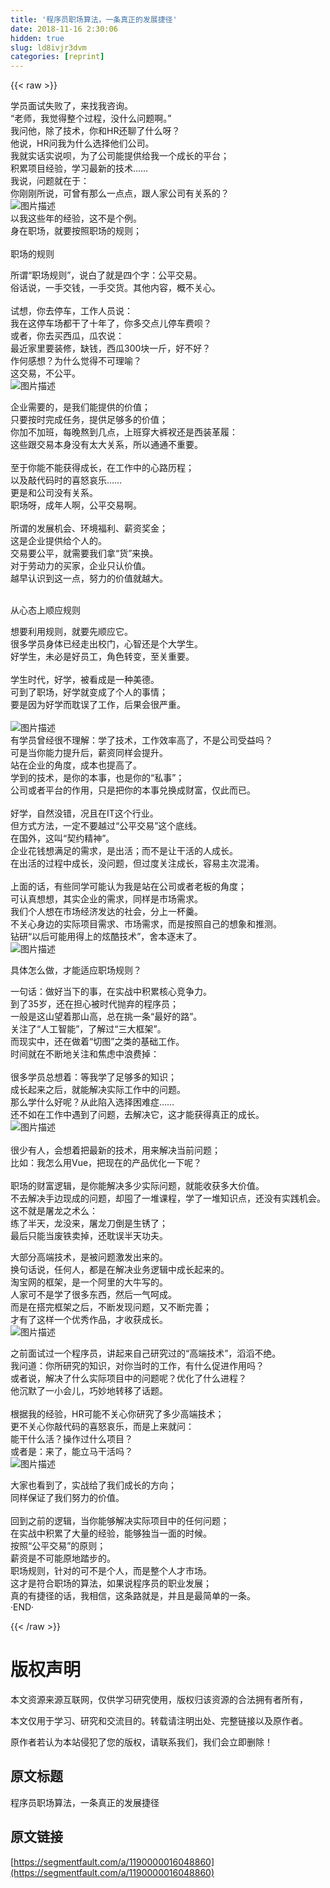 ```yaml
---
title: '程序员职场算法，一条真正的发展捷径' 
date: 2018-11-16 2:30:06
hidden: true
slug: ld8ivjr3dvm
categories: [reprint]
---
```


{{< raw >}}
<p>&#x5B66;&#x5458;&#x9762;&#x8BD5;&#x5931;&#x8D25;&#x4E86;&#xFF0C;&#x6765;&#x627E;&#x6211;&#x54A8;&#x8BE2;&#x3002;<br>&#x201C;&#x8001;&#x5E08;&#xFF0C;&#x6211;&#x89C9;&#x5F97;&#x6574;&#x4E2A;&#x8FC7;&#x7A0B;&#xFF0C;&#x6CA1;&#x4EC0;&#x4E48;&#x95EE;&#x9898;&#x554A;&#x3002;&#x201D;<br>&#x6211;&#x95EE;&#x4ED6;&#xFF0C;&#x9664;&#x4E86;&#x6280;&#x672F;&#xFF0C;&#x4F60;&#x548C;HR&#x8FD8;&#x804A;&#x4E86;&#x4EC0;&#x4E48;&#x5440;&#xFF1F;<br>&#x4ED6;&#x8BF4;&#xFF0C;HR&#x95EE;&#x6211;&#x4E3A;&#x4EC0;&#x4E48;&#x9009;&#x62E9;&#x4ED6;&#x4EEC;&#x516C;&#x53F8;&#x3002;<br>&#x6211;&#x5C31;&#x5B9E;&#x8BDD;&#x5B9E;&#x8BF4;&#x5457;&#xFF0C;&#x4E3A;&#x4E86;&#x516C;&#x53F8;&#x80FD;&#x63D0;&#x4F9B;&#x7ED9;&#x6211;&#x4E00;&#x4E2A;&#x6210;&#x957F;&#x7684;&#x5E73;&#x53F0;&#xFF1B;<br>&#x79EF;&#x7D2F;&#x9879;&#x76EE;&#x7ECF;&#x9A8C;&#xFF0C;&#x5B66;&#x4E60;&#x6700;&#x65B0;&#x7684;&#x6280;&#x672F;&#x2026;&#x2026;<br>&#x6211;&#x8BF4;&#xFF0C;&#x95EE;&#x9898;&#x5C31;&#x5728;&#x4E8E;&#xFF1A;<br>&#x4F60;&#x521A;&#x521A;&#x6240;&#x8BF4;&#xFF0C;&#x53EF;&#x66FE;&#x6709;&#x90A3;&#x4E48;&#x4E00;&#x70B9;&#x70B9;&#xFF0C;&#x8DDF;&#x4EBA;&#x5BB6;&#x516C;&#x53F8;&#x6709;&#x5173;&#x7CFB;&#x7684;&#xFF1F;<br><span class="img-wrap"><img data-src="/img/bVbfvbp?w=883&amp;h=590" src="https://static.alili.tech/img/bVbfvbp?w=883&amp;h=590" alt="&#x56FE;&#x7247;&#x63CF;&#x8FF0;" title="&#x56FE;&#x7247;&#x63CF;&#x8FF0;"></span><br>&#x4EE5;&#x6211;&#x8FD9;&#x4E9B;&#x5E74;&#x7684;&#x7ECF;&#x9A8C;&#xFF0C;&#x8FD9;&#x4E0D;&#x662F;&#x4E2A;&#x4F8B;&#x3002;<br>&#x8EAB;&#x5728;&#x804C;&#x573A;&#xFF0C;&#x5C31;&#x8981;&#x6309;&#x7167;&#x804C;&#x573A;&#x7684;&#x89C4;&#x5219;&#xFF1B;<br>&#xA0;<br>&#x804C;&#x573A;&#x7684;&#x89C4;&#x5219;</p><p>&#x6240;&#x8C13;&#x201C;&#x804C;&#x573A;&#x89C4;&#x5219;&#x201D;&#xFF0C;&#x8BF4;&#x767D;&#x4E86;&#x5C31;&#x662F;&#x56DB;&#x4E2A;&#x5B57;&#xFF1A;&#x516C;&#x5E73;&#x4EA4;&#x6613;&#x3002;<br>&#x4FD7;&#x8BDD;&#x8BF4;&#xFF0C;&#x4E00;&#x624B;&#x4EA4;&#x94B1;&#xFF0C;&#x4E00;&#x624B;&#x4EA4;&#x8D27;&#x3002;&#x5176;&#x4ED6;&#x5185;&#x5BB9;&#xFF0C;&#x6982;&#x4E0D;&#x5173;&#x5FC3;&#x3002;<br>&#xA0;<br>&#x8BD5;&#x60F3;&#xFF0C;&#x4F60;&#x53BB;&#x505C;&#x8F66;&#xFF0C;&#x5DE5;&#x4F5C;&#x4EBA;&#x5458;&#x8BF4;&#xFF1A;<br>&#x6211;&#x5728;&#x8FD9;&#x505C;&#x8F66;&#x573A;&#x90FD;&#x5E72;&#x4E86;&#x5341;&#x5E74;&#x4E86;&#xFF0C;&#x4F60;&#x591A;&#x4EA4;&#x70B9;&#x513F;&#x505C;&#x8F66;&#x8D39;&#x5457;&#xFF1F;<br>&#x6216;&#x8005;&#xFF0C;&#x4F60;&#x53BB;&#x4E70;&#x897F;&#x74DC;&#xFF0C;&#x74DC;&#x519C;&#x8BF4;&#xFF1A;<br>&#x6700;&#x8FD1;&#x5BB6;&#x91CC;&#x8981;&#x88C5;&#x4FEE;&#xFF0C;&#x7F3A;&#x94B1;&#xFF0C;&#x897F;&#x74DC;300&#x5757;&#x4E00;&#x65A4;&#xFF0C;&#x597D;&#x4E0D;&#x597D;&#xFF1F;<br>&#x4F5C;&#x4F55;&#x611F;&#x60F3;&#xFF1F;&#x4E3A;&#x4EC0;&#x4E48;&#x89C9;&#x5F97;&#x4E0D;&#x53EF;&#x7406;&#x55BB;&#xFF1F;<br>&#x8FD9;&#x4EA4;&#x6613;&#xFF0C;&#x4E0D;&#x516C;&#x5E73;&#x3002;<br><span class="img-wrap"><img data-src="/img/bVbfvbw?w=1688&amp;h=1267" src="https://static.alili.tech/img/bVbfvbw?w=1688&amp;h=1267" alt="&#x56FE;&#x7247;&#x63CF;&#x8FF0;" title="&#x56FE;&#x7247;&#x63CF;&#x8FF0;"></span>&#xA0;</p><p>&#x4F01;&#x4E1A;&#x9700;&#x8981;&#x7684;&#xFF0C;&#x662F;&#x6211;&#x4EEC;&#x80FD;&#x63D0;&#x4F9B;&#x7684;&#x4EF7;&#x503C;&#xFF1B;<br>&#x53EA;&#x8981;&#x6309;&#x65F6;&#x5B8C;&#x6210;&#x4EFB;&#x52A1;&#xFF0C;&#x63D0;&#x4F9B;&#x8DB3;&#x591F;&#x591A;&#x7684;&#x4EF7;&#x503C;&#xFF1B;<br>&#x4F60;&#x52A0;&#x4E0D;&#x52A0;&#x73ED;&#xFF0C;&#x6BCF;&#x665A;&#x71AC;&#x5230;&#x51E0;&#x70B9;&#xFF0C;&#x4E0A;&#x73ED;&#x7A7F;&#x5927;&#x88E4;&#x8869;&#x8FD8;&#x662F;&#x897F;&#x88C5;&#x9769;&#x5C65;&#xFF1A;<br>&#x8FD9;&#x4E9B;&#x8DDF;&#x4EA4;&#x6613;&#x672C;&#x8EAB;&#x6CA1;&#x6709;&#x592A;&#x5927;&#x5173;&#x7CFB;&#xFF0C;&#x6240;&#x4EE5;&#x901A;&#x901A;&#x4E0D;&#x91CD;&#x8981;&#x3002;<br>&#xA0;<br>&#x81F3;&#x4E8E;&#x4F60;&#x80FD;&#x4E0D;&#x80FD;&#x83B7;&#x5F97;&#x6210;&#x957F;&#xFF0C;&#x5728;&#x5DE5;&#x4F5C;&#x4E2D;&#x7684;&#x5FC3;&#x8DEF;&#x5386;&#x7A0B;&#xFF1B;<br>&#x4EE5;&#x53CA;&#x6572;&#x4EE3;&#x7801;&#x65F6;&#x7684;&#x559C;&#x6012;&#x54C0;&#x4E50;&#x2026;&#x2026;<br>&#x66F4;&#x662F;&#x548C;&#x516C;&#x53F8;&#x6CA1;&#x6709;&#x5173;&#x7CFB;&#x3002;<br>&#x804C;&#x573A;&#x5440;&#xFF0C;&#x6210;&#x5E74;&#x4EBA;&#x554A;&#xFF0C;&#x516C;&#x5E73;&#x4EA4;&#x6613;&#x554A;&#x3002;<br>&#xA0;<br>&#x6240;&#x8C13;&#x7684;&#x53D1;&#x5C55;&#x673A;&#x4F1A;&#x3001;&#x73AF;&#x5883;&#x798F;&#x5229;&#x3001;&#x85AA;&#x8D44;&#x5956;&#x91D1;&#xFF1B;<br>&#x8FD9;&#x662F;&#x4F01;&#x4E1A;&#x63D0;&#x4F9B;&#x7ED9;&#x4E2A;&#x4EBA;&#x7684;&#x3002;<br>&#x4EA4;&#x6613;&#x8981;&#x516C;&#x5E73;&#xFF0C;&#x5C31;&#x9700;&#x8981;&#x6211;&#x4EEC;&#x62FF;&#x201C;&#x8D27;&#x201D;&#x6765;&#x6362;&#x3002;<br>&#x5BF9;&#x4E8E;&#x52B3;&#x52A8;&#x529B;&#x7684;&#x4E70;&#x5BB6;&#xFF0C;&#x4F01;&#x4E1A;&#x53EA;&#x8BA4;&#x4EF7;&#x503C;&#x3002;<br>&#x8D8A;&#x65E9;&#x8BA4;&#x8BC6;&#x5230;&#x8FD9;&#x4E00;&#x70B9;&#xFF0C;&#x52AA;&#x529B;&#x7684;&#x4EF7;&#x503C;&#x5C31;&#x8D8A;&#x5927;&#x3002;<br>&#xA0;</p><p>&#x4ECE;&#x5FC3;&#x6001;&#x4E0A;&#x987A;&#x5E94;&#x89C4;&#x5219;</p><p>&#x60F3;&#x8981;&#x5229;&#x7528;&#x89C4;&#x5219;&#xFF0C;&#x5C31;&#x8981;&#x5148;&#x987A;&#x5E94;&#x5B83;&#x3002;<br>&#x5F88;&#x591A;&#x5B66;&#x5458;&#x8EAB;&#x4F53;&#x5DF2;&#x7ECF;&#x8D70;&#x51FA;&#x6821;&#x95E8;&#xFF0C;&#x5FC3;&#x667A;&#x8FD8;&#x662F;&#x4E2A;&#x5927;&#x5B66;&#x751F;&#x3002;<br>&#x597D;&#x5B66;&#x751F;&#xFF0C;&#x672A;&#x5FC5;&#x662F;&#x597D;&#x5458;&#x5DE5;&#xFF0C;&#x89D2;&#x8272;&#x8F6C;&#x53D8;&#xFF0C;&#x81F3;&#x5173;&#x91CD;&#x8981;&#x3002;<br>&#xA0;<br>&#x5B66;&#x751F;&#x65F6;&#x4EE3;&#xFF0C;&#x597D;&#x5B66;&#xFF0C;&#x88AB;&#x770B;&#x6210;&#x662F;&#x4E00;&#x79CD;&#x7F8E;&#x5FB7;&#x3002;<br>&#x53EF;&#x5230;&#x4E86;&#x804C;&#x573A;&#xFF0C;&#x597D;&#x5B66;&#x5C31;&#x53D8;&#x6210;&#x4E86;&#x4E2A;&#x4EBA;&#x7684;&#x4E8B;&#x60C5;&#xFF1B;<br>&#x8981;&#x662F;&#x56E0;&#x4E3A;&#x597D;&#x5B66;&#x800C;&#x803D;&#x8BEF;&#x4E86;&#x5DE5;&#x4F5C;&#xFF0C;&#x540E;&#x679C;&#x4F1A;&#x5F88;&#x4E25;&#x91CD;&#x3002;<br>&#xA0;<br><span class="img-wrap"><img data-src="/img/bVbfvbx?w=1688&amp;h=1267" src="https://static.alili.tech/img/bVbfvbx?w=1688&amp;h=1267" alt="&#x56FE;&#x7247;&#x63CF;&#x8FF0;" title="&#x56FE;&#x7247;&#x63CF;&#x8FF0;"></span><br>&#x6709;&#x5B66;&#x5458;&#x66FE;&#x7ECF;&#x5F88;&#x4E0D;&#x7406;&#x89E3;&#xFF1A;&#x5B66;&#x4E86;&#x6280;&#x672F;&#xFF0C;&#x5DE5;&#x4F5C;&#x6548;&#x7387;&#x9AD8;&#x4E86;&#xFF0C;&#x4E0D;&#x662F;&#x516C;&#x53F8;&#x53D7;&#x76CA;&#x5417;&#xFF1F;<br>&#x53EF;&#x662F;&#x5F53;&#x4F60;&#x80FD;&#x529B;&#x63D0;&#x5347;&#x540E;&#xFF0C;&#x85AA;&#x8D44;&#x540C;&#x6837;&#x4F1A;&#x63D0;&#x5347;&#x3002;<br>&#x7AD9;&#x5728;&#x4F01;&#x4E1A;&#x7684;&#x89D2;&#x5EA6;&#xFF0C;&#x6210;&#x672C;&#x4E5F;&#x63D0;&#x9AD8;&#x4E86;&#x3002;<br>&#x5B66;&#x5230;&#x7684;&#x6280;&#x672F;&#xFF0C;&#x662F;&#x4F60;&#x7684;&#x672C;&#x4E8B;&#xFF0C;&#x4E5F;&#x662F;&#x4F60;&#x7684;&#x201C;&#x79C1;&#x4E8B;&#x201D;&#xFF1B;<br>&#x516C;&#x53F8;&#x6216;&#x8005;&#x5E73;&#x53F0;&#x7684;&#x4F5C;&#x7528;&#xFF0C;&#x53EA;&#x662F;&#x628A;&#x4F60;&#x7684;&#x672C;&#x4E8B;&#x5151;&#x6362;&#x6210;&#x8D22;&#x5BCC;&#xFF0C;&#x4EC5;&#x6B64;&#x800C;&#x5DF2;&#x3002;<br>&#xA0;<br>&#x597D;&#x5B66;&#xFF0C;&#x81EA;&#x7136;&#x6CA1;&#x9519;&#xFF0C;&#x51B5;&#x4E14;&#x5728;IT&#x8FD9;&#x4E2A;&#x884C;&#x4E1A;&#x3002;<br>&#x4F46;&#x65B9;&#x5F0F;&#x65B9;&#x6CD5;&#xFF0C;&#x4E00;&#x5B9A;&#x4E0D;&#x8981;&#x8D8A;&#x8FC7;&#x201C;&#x516C;&#x5E73;&#x4EA4;&#x6613;&#x201D;&#x8FD9;&#x4E2A;&#x5E95;&#x7EBF;&#x3002;<br>&#x5728;&#x56FD;&#x5916;&#xFF0C;&#x8FD9;&#x53EB;&#x201C;&#x5951;&#x7EA6;&#x7CBE;&#x795E;&#x201D;&#x3002;<br>&#x4F01;&#x4E1A;&#x82B1;&#x94B1;&#x60F3;&#x6EE1;&#x8DB3;&#x7684;&#x9700;&#x6C42;&#xFF0C;&#x662F;&#x51FA;&#x6D3B;&#xFF1B;&#x800C;&#x4E0D;&#x662F;&#x8BA9;&#x5E72;&#x6D3B;&#x7684;&#x4EBA;&#x6210;&#x957F;&#x3002;<br>&#x5728;&#x51FA;&#x6D3B;&#x7684;&#x8FC7;&#x7A0B;&#x4E2D;&#x6210;&#x957F;&#xFF0C;&#x6CA1;&#x95EE;&#x9898;&#xFF0C;&#x4F46;&#x8FC7;&#x5EA6;&#x5173;&#x6CE8;&#x6210;&#x957F;&#xFF0C;&#x5BB9;&#x6613;&#x4E3B;&#x6B21;&#x6DF7;&#x6DC6;&#x3002;<br>&#xA0;<br>&#x4E0A;&#x9762;&#x7684;&#x8BDD;&#xFF0C;&#x6709;&#x4E9B;&#x540C;&#x5B66;&#x53EF;&#x80FD;&#x8BA4;&#x4E3A;&#x6211;&#x662F;&#x7AD9;&#x5728;&#x516C;&#x53F8;&#x6216;&#x8005;&#x8001;&#x677F;&#x7684;&#x89D2;&#x5EA6;&#xFF1B;<br>&#x53EF;&#x8BA4;&#x771F;&#x60F3;&#x60F3;&#xFF0C;&#x5176;&#x5B9E;&#x4F01;&#x4E1A;&#x7684;&#x9700;&#x6C42;&#xFF0C;&#x540C;&#x6837;&#x662F;&#x5E02;&#x573A;&#x9700;&#x6C42;&#x3002;<br>&#x6211;&#x4EEC;&#x4E2A;&#x4EBA;&#x60F3;&#x5728;&#x5E02;&#x573A;&#x7ECF;&#x6D4E;&#x53D1;&#x8FBE;&#x7684;&#x793E;&#x4F1A;&#xFF0C;&#x5206;&#x4E0A;&#x4E00;&#x676F;&#x7FB9;&#x3002;<br>&#x4E0D;&#x5173;&#x5FC3;&#x8EAB;&#x8FB9;&#x7684;&#x5B9E;&#x9645;&#x9879;&#x76EE;&#x9700;&#x6C42;&#x3001;&#x5E02;&#x573A;&#x9700;&#x6C42;&#xFF0C;&#x800C;&#x662F;&#x6309;&#x7167;&#x81EA;&#x5DF1;&#x7684;&#x60F3;&#x8C61;&#x548C;&#x63A8;&#x6D4B;&#x3002;<br>&#x94BB;&#x7814;&#x201C;&#x4EE5;&#x540E;&#x53EF;&#x80FD;&#x7528;&#x5F97;&#x4E0A;&#x7684;&#x70AB;&#x9177;&#x6280;&#x672F;&#x201D;&#xFF0C;&#x820D;&#x672C;&#x9010;&#x672B;&#x4E86;&#x3002;<br><span class="img-wrap"><img data-src="/img/bVbfvbE?w=1029&amp;h=771" src="https://static.alili.tech/img/bVbfvbE?w=1029&amp;h=771" alt="&#x56FE;&#x7247;&#x63CF;&#x8FF0;" title="&#x56FE;&#x7247;&#x63CF;&#x8FF0;"></span></p><p>&#x5177;&#x4F53;&#x600E;&#x4E48;&#x505A;&#xFF0C;&#x624D;&#x80FD;&#x9002;&#x5E94;&#x804C;&#x573A;&#x89C4;&#x5219;&#xFF1F;</p><p>&#x4E00;&#x53E5;&#x8BDD;&#xFF1A;&#x505A;&#x597D;&#x5F53;&#x4E0B;&#x7684;&#x4E8B;&#xFF0C;&#x5728;&#x5B9E;&#x6218;&#x4E2D;&#x79EF;&#x7D2F;&#x6838;&#x5FC3;&#x7ADE;&#x4E89;&#x529B;&#x3002;<br>&#x5230;&#x4E86;35&#x5C81;&#xFF0C;&#x8FD8;&#x5728;&#x62C5;&#x5FC3;&#x88AB;&#x65F6;&#x4EE3;&#x629B;&#x5F03;&#x7684;&#x7A0B;&#x5E8F;&#x5458;&#xFF1B;<br>&#x4E00;&#x822C;&#x662F;&#x8FD9;&#x5C71;&#x671B;&#x7740;&#x90A3;&#x5C71;&#x9AD8;&#xFF0C;&#x603B;&#x5728;&#x6311;&#x4E00;&#x6761;&#x201C;&#x6700;&#x597D;&#x7684;&#x8DEF;&#x201D;&#x3002;<br>&#x5173;&#x6CE8;&#x4E86;&#x201C;&#x4EBA;&#x5DE5;&#x667A;&#x80FD;&#x201D;&#xFF0C;&#x4E86;&#x89E3;&#x8FC7;&#x201C;&#x4E09;&#x5927;&#x6846;&#x67B6;&#x201D;&#x3002;<br>&#x800C;&#x73B0;&#x5B9E;&#x4E2D;&#xFF0C;&#x8FD8;&#x5728;&#x505A;&#x7740;&#x201C;&#x5207;&#x56FE;&#x201D;&#x4E4B;&#x7C7B;&#x7684;&#x57FA;&#x7840;&#x5DE5;&#x4F5C;&#x3002;<br>&#x65F6;&#x95F4;&#x5C31;&#x5728;&#x4E0D;&#x65AD;&#x5730;&#x5173;&#x6CE8;&#x548C;&#x7126;&#x8651;&#x4E2D;&#x6D6A;&#x8D39;&#x6389;&#xFF1A;<br>&#xA0;<br>&#x5F88;&#x591A;&#x5B66;&#x5458;&#x603B;&#x60F3;&#x7740;&#xFF1A;&#x7B49;&#x6211;&#x5B66;&#x4E86;&#x8DB3;&#x591F;&#x591A;&#x7684;&#x77E5;&#x8BC6;&#xFF1B;<br>&#x6210;&#x957F;&#x8D77;&#x6765;&#x4E4B;&#x540E;&#xFF0C;&#x5C31;&#x80FD;&#x89E3;&#x51B3;&#x5B9E;&#x9645;&#x5DE5;&#x4F5C;&#x4E2D;&#x7684;&#x95EE;&#x9898;&#x3002;<br>&#x90A3;&#x4E48;&#x5B66;&#x4EC0;&#x4E48;&#x597D;&#x5462;&#xFF1F;&#x4ECE;&#x6B64;&#x9677;&#x5165;&#x9009;&#x62E9;&#x56F0;&#x96BE;&#x75C7;&#x2026;&#x2026;<br>&#x8FD8;&#x4E0D;&#x5982;&#x5728;&#x5DE5;&#x4F5C;&#x4E2D;&#x9047;&#x5230;&#x4E86;&#x95EE;&#x9898;&#xFF0C;&#x53BB;&#x89E3;&#x51B3;&#x5B83;&#xFF0C;&#x8FD9;&#x624D;&#x80FD;&#x83B7;&#x5F97;&#x771F;&#x6B63;&#x7684;&#x6210;&#x957F;&#x3002;<br><span class="img-wrap"><img data-src="/img/bVbfvbS?w=1688&amp;h=1267" src="https://static.alili.tech/img/bVbfvbS?w=1688&amp;h=1267" alt="&#x56FE;&#x7247;&#x63CF;&#x8FF0;" title="&#x56FE;&#x7247;&#x63CF;&#x8FF0;"></span><br>&#xA0;<br>&#x5F88;&#x5C11;&#x6709;&#x4EBA;&#xFF0C;&#x4F1A;&#x60F3;&#x7740;&#x628A;&#x6700;&#x65B0;&#x7684;&#x6280;&#x672F;&#xFF0C;&#x7528;&#x6765;&#x89E3;&#x51B3;&#x5F53;&#x524D;&#x95EE;&#x9898;&#xFF1B;<br>&#x6BD4;&#x5982;&#xFF1A;&#x6211;&#x600E;&#x4E48;&#x7528;Vue&#xFF0C;&#x628A;&#x73B0;&#x5728;&#x7684;&#x4EA7;&#x54C1;&#x4F18;&#x5316;&#x4E00;&#x4E0B;&#x5462;&#xFF1F;<br>&#xA0;<br>&#x804C;&#x573A;&#x7684;&#x8D22;&#x5BCC;&#x903B;&#x8F91;&#xFF0C;&#x662F;&#x4F60;&#x80FD;&#x89E3;&#x51B3;&#x591A;&#x5C11;&#x5B9E;&#x9645;&#x95EE;&#x9898;&#xFF0C;&#x5C31;&#x80FD;&#x6536;&#x83B7;&#x591A;&#x5927;&#x4EF7;&#x503C;&#x3002;<br>&#x4E0D;&#x53BB;&#x89E3;&#x51B3;&#x624B;&#x8FB9;&#x73B0;&#x6210;&#x7684;&#x95EE;&#x9898;&#xFF0C;&#x5374;&#x56E4;&#x4E86;&#x4E00;&#x5806;&#x8BFE;&#x7A0B;&#xFF0C;&#x5B66;&#x4E86;&#x4E00;&#x5806;&#x77E5;&#x8BC6;&#x70B9;&#xFF0C;&#x8FD8;&#x6CA1;&#x6709;&#x5B9E;&#x8DF5;&#x673A;&#x4F1A;&#x3002;<br>&#x8FD9;&#x4E0D;&#x5C31;&#x662F;&#x5C60;&#x9F99;&#x4E4B;&#x672F;&#x4E48;&#xFF1A;<br>&#x7EC3;&#x4E86;&#x534A;&#x5929;&#xFF0C;&#x9F99;&#x6CA1;&#x6765;&#xFF0C;&#x5C60;&#x9F99;&#x5200;&#x5012;&#x662F;&#x751F;&#x9508;&#x4E86;&#xFF1B;<br>&#x6700;&#x540E;&#x53EA;&#x80FD;&#x5F53;&#x5E9F;&#x94C1;&#x5356;&#x6389;&#xFF0C;&#x8FD8;&#x803D;&#x8BEF;&#x534A;&#x5929;&#x529F;&#x592B;&#x3002;</p><p>&#x5927;&#x90E8;&#x5206;&#x9AD8;&#x7AEF;&#x6280;&#x672F;&#xFF0C;&#x662F;&#x88AB;&#x95EE;&#x9898;&#x6FC0;&#x53D1;&#x51FA;&#x6765;&#x7684;&#x3002;<br>&#x6362;&#x53E5;&#x8BDD;&#x8BF4;&#xFF0C;&#x4EFB;&#x4F55;&#x4EBA;&#xFF0C;&#x90FD;&#x662F;&#x5728;&#x89E3;&#x51B3;&#x4E1A;&#x52A1;&#x903B;&#x8F91;&#x4E2D;&#x6210;&#x957F;&#x8D77;&#x6765;&#x7684;&#x3002;<br>&#x6DD8;&#x5B9D;&#x7F51;&#x7684;&#x6846;&#x67B6;&#xFF0C;&#x662F;&#x4E00;&#x4E2A;&#x963F;&#x91CC;&#x7684;&#x5927;&#x725B;&#x5199;&#x7684;&#x3002;<br>&#x4EBA;&#x5BB6;&#x53EF;&#x4E0D;&#x662F;&#x5B66;&#x4E86;&#x5F88;&#x591A;&#x4E1C;&#x897F;&#xFF0C;&#x7136;&#x540E;&#x4E00;&#x6C14;&#x5475;&#x6210;&#x3002;<br>&#x800C;&#x662F;&#x5728;&#x642D;&#x5B8C;&#x6846;&#x67B6;&#x4E4B;&#x540E;&#xFF0C;&#x4E0D;&#x65AD;&#x53D1;&#x73B0;&#x95EE;&#x9898;&#xFF0C;&#x53C8;&#x4E0D;&#x65AD;&#x5B8C;&#x5584;&#xFF1B;<br>&#x624D;&#x6709;&#x4E86;&#x8FD9;&#x6837;&#x4E00;&#x4E2A;&#x4F18;&#x79C0;&#x4F5C;&#x54C1;&#xFF0C;&#x624D;&#x6536;&#x83B7;&#x6210;&#x957F;&#x3002;<br><span class="img-wrap"><img data-src="/img/bVbfvbX?w=1029&amp;h=771" src="https://static.alili.tech/img/bVbfvbX?w=1029&amp;h=771" alt="&#x56FE;&#x7247;&#x63CF;&#x8FF0;" title="&#x56FE;&#x7247;&#x63CF;&#x8FF0;"></span>&#xA0;</p><p>&#x4E4B;&#x524D;&#x9762;&#x8BD5;&#x8FC7;&#x4E00;&#x4E2A;&#x7A0B;&#x5E8F;&#x5458;&#xFF0C;&#x8BB2;&#x8D77;&#x6765;&#x81EA;&#x5DF1;&#x7814;&#x7A76;&#x8FC7;&#x7684;&#x201C;&#x9AD8;&#x7AEF;&#x6280;&#x672F;&#x201D;&#xFF0C;&#x6ED4;&#x6ED4;&#x4E0D;&#x7EDD;&#x3002;<br>&#x6211;&#x95EE;&#x9053;&#xFF1A;&#x4F60;&#x6240;&#x7814;&#x7A76;&#x7684;&#x77E5;&#x8BC6;&#xFF0C;&#x5BF9;&#x4F60;&#x5F53;&#x65F6;&#x7684;&#x5DE5;&#x4F5C;&#xFF0C;&#x6709;&#x4EC0;&#x4E48;&#x4FC3;&#x8FDB;&#x4F5C;&#x7528;&#x5417;&#xFF1F;<br>&#x6216;&#x8005;&#x8BF4;&#xFF0C;&#x89E3;&#x51B3;&#x4E86;&#x4EC0;&#x4E48;&#x5B9E;&#x9645;&#x9879;&#x76EE;&#x4E2D;&#x7684;&#x95EE;&#x9898;&#x5462;&#xFF1F;&#x4F18;&#x5316;&#x4E86;&#x4EC0;&#x4E48;&#x8FDB;&#x7A0B;&#xFF1F;<br>&#x4ED6;&#x6C89;&#x9ED8;&#x4E86;&#x4E00;&#x5C0F;&#x4F1A;&#x513F;&#xFF0C;&#x5DE7;&#x5999;&#x5730;&#x8F6C;&#x79FB;&#x4E86;&#x8BDD;&#x9898;&#x3002;<br>&#xA0;<br>&#x6839;&#x636E;&#x6211;&#x7684;&#x7ECF;&#x9A8C;&#xFF0C;HR&#x53EF;&#x80FD;&#x4E0D;&#x5173;&#x5FC3;&#x4F60;&#x7814;&#x7A76;&#x4E86;&#x591A;&#x5C11;&#x9AD8;&#x7AEF;&#x6280;&#x672F;&#xFF1B;<br>&#x66F4;&#x4E0D;&#x5173;&#x5FC3;&#x4F60;&#x6572;&#x4EE3;&#x7801;&#x7684;&#x559C;&#x6012;&#x54C0;&#x4E50;&#xFF0C;&#x800C;&#x662F;&#x4E0A;&#x6765;&#x5C31;&#x95EE;&#xFF1A;<br>&#x80FD;&#x5E72;&#x4EC0;&#x4E48;&#x6D3B;&#xFF1F;&#x64CD;&#x4F5C;&#x8FC7;&#x4EC0;&#x4E48;&#x9879;&#x76EE;&#xFF1F;<br>&#x6216;&#x8005;&#x662F;&#xFF1A;&#x6765;&#x4E86;&#xFF0C;&#x80FD;&#x7ACB;&#x9A6C;&#x5E72;&#x6D3B;&#x5417;&#xFF1F;<br><span class="img-wrap"><img data-src="/img/bVbfvb1?w=1688&amp;h=1417" src="https://static.alili.tech/img/bVbfvb1?w=1688&amp;h=1417" alt="&#x56FE;&#x7247;&#x63CF;&#x8FF0;" title="&#x56FE;&#x7247;&#x63CF;&#x8FF0;"></span>&#xA0;</p><p>&#x5927;&#x5BB6;&#x4E5F;&#x770B;&#x5230;&#x4E86;&#xFF0C;&#x5B9E;&#x6218;&#x7ED9;&#x4E86;&#x6211;&#x4EEC;&#x6210;&#x957F;&#x7684;&#x65B9;&#x5411;&#xFF1B;<br>&#x540C;&#x6837;&#x4FDD;&#x8BC1;&#x4E86;&#x6211;&#x4EEC;&#x52AA;&#x529B;&#x7684;&#x4EF7;&#x503C;&#x3002;<br>&#xA0;<br>&#x56DE;&#x5230;&#x4E4B;&#x524D;&#x7684;&#x903B;&#x8F91;&#xFF0C;&#x5F53;&#x4F60;&#x80FD;&#x591F;&#x89E3;&#x51B3;&#x5B9E;&#x9645;&#x9879;&#x76EE;&#x4E2D;&#x7684;&#x4EFB;&#x4F55;&#x95EE;&#x9898;&#xFF1B;<br>&#x5728;&#x5B9E;&#x6218;&#x4E2D;&#x79EF;&#x7D2F;&#x4E86;&#x5927;&#x91CF;&#x7684;&#x7ECF;&#x9A8C;&#xFF0C;&#x80FD;&#x591F;&#x72EC;&#x5F53;&#x4E00;&#x9762;&#x7684;&#x65F6;&#x5019;&#x3002;<br>&#x6309;&#x7167;&#x201C;&#x516C;&#x5E73;&#x4EA4;&#x6613;&#x201D;&#x7684;&#x539F;&#x5219;&#xFF1B;<br>&#x85AA;&#x8D44;&#x662F;&#x4E0D;&#x53EF;&#x80FD;&#x539F;&#x5730;&#x8E0F;&#x6B65;&#x7684;&#x3002;<br>&#x804C;&#x573A;&#x89C4;&#x5219;&#xFF0C;&#x9488;&#x5BF9;&#x7684;&#x53EF;&#x4E0D;&#x662F;&#x4E2A;&#x4EBA;&#xFF0C;&#x800C;&#x662F;&#x6574;&#x4E2A;&#x4EBA;&#x624D;&#x5E02;&#x573A;&#x3002;<br>&#x8FD9;&#x624D;&#x662F;&#x7B26;&#x5408;&#x804C;&#x573A;&#x7684;&#x7B97;&#x6CD5;&#xFF0C;&#x5982;&#x679C;&#x8BF4;&#x7A0B;&#x5E8F;&#x5458;&#x7684;&#x804C;&#x4E1A;&#x53D1;&#x5C55;&#xFF1B;<br>&#x771F;&#x7684;&#x6709;&#x6377;&#x5F84;&#x7684;&#x8BDD;&#xFF0C;&#x6211;&#x76F8;&#x4FE1;&#xFF0C;&#x8FD9;&#x6761;&#x8DEF;&#x5C31;&#x662F;&#xFF0C;&#x5E76;&#x4E14;&#x662F;&#x6700;&#x7B80;&#x5355;&#x7684;&#x4E00;&#x6761;&#x3002;<br>&#xB7;END&#xB7;</p>
{{< /raw >}}

# 版权声明
本文资源来源互联网，仅供学习研究使用，版权归该资源的合法拥有者所有，

本文仅用于学习、研究和交流目的。转载请注明出处、完整链接以及原作者。 

原作者若认为本站侵犯了您的版权，请联系我们，我们会立即删除！

## 原文标题
程序员职场算法，一条真正的发展捷径

## 原文链接
[https://segmentfault.com/a/1190000016048860](https://segmentfault.com/a/1190000016048860)

